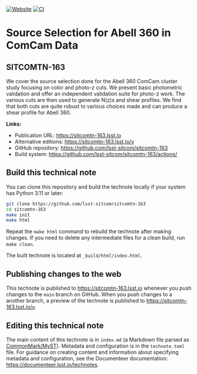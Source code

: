 [![Website](https://img.shields.io/badge/sitcomtn--163-lsst.io-brightgreen.svg)](https://sitcomtn-163.lsst.io)
[![CI](https://github.com/lsst-sitcom/sitcomtn-163/actions/workflows/ci.yaml/badge.svg)](https://github.com/lsst-sitcom/sitcomtn-163/actions/workflows/ci.yaml)

# Source Selection for Abell 360 in ComCam Data

## SITCOMTN-163

We cover the source selection done for the Abell 360 ComCam cluster study focusing on color and photo-z cuts. We present basic photometric validation and offer an independent validation suite for photo-z work. The various cuts are then used to generate N(z)s and shear profiles. We find that both cuts are quite robust to various choices made and can produce a shear profile for Abell 360.

**Links:**

- Publication URL: https://sitcomtn-163.lsst.io
- Alternative editions: https://sitcomtn-163.lsst.io/v
- GitHub repository: https://github.com/lsst-sitcom/sitcomtn-163
- Build system: https://github.com/lsst-sitcom/sitcomtn-163/actions/


## Build this technical note

You can clone this repository and build the technote locally if your system has Python 3.11 or later:

```sh
git clone https://github.com/lsst-sitcom/sitcomtn-163
cd sitcomtn-163
make init
make html
```

Repeat the `make html` command to rebuild the technote after making changes.
If you need to delete any intermediate files for a clean build, run `make clean`.

The built technote is located at `_build/html/index.html`.

## Publishing changes to the web

This technote is published to https://sitcomtn-163.lsst.io whenever you push changes to the `main` branch on GitHub.
When you push changes to a another branch, a preview of the technote is published to https://sitcomtn-163.lsst.io/v.

## Editing this technical note

The main content of this technote is in `index.md` (a Markdown file parsed as [CommonMark/MyST](https://myst-parser.readthedocs.io/en/latest/index.html)).
Metadata and configuration is in the `technote.toml` file.
For guidance on creating content and information about specifying metadata and configuration, see the Documenteer documentation: https://documenteer.lsst.io/technotes.
